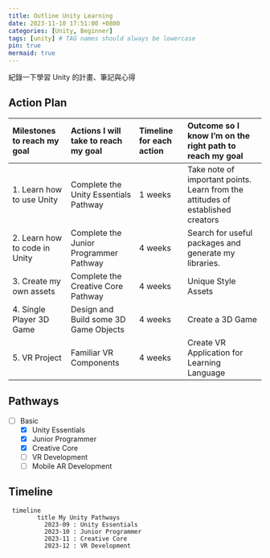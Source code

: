 ```yaml
---
title: Outline Unity Learning
date: 2023-11-10 17:51:00 +0800
categories: [Unity, Beginner]
tags: [unity] # TAG names should always be lowercase
pin: true
mermaid: true
---
```


紀錄一下學習 Unity 的計畫、筆記與心得

## Action Plan

| Milestones to reach my goal   | Actions I will take to reach my goal   | Timeline for each action | Outcome so I know I’m on the right path to reach my goal                        |
| :---------------------------- | :------------------------------------- | :----------------------- | :------------------------------------------------------------------------------ |
| 1. Learn how to use Unity     | Complete the Unity Essentials Pathway  | 1 weeks                  | Take note of important points. Learn from the attitudes of established creators |
| 2. Learn how to code in Unity | Complete the Junior Programmer Pathway | 4 weeks                  | Search for useful packages and generate my libraries.                           |
| 3. Create my own assets       | Complete the Creative Core Pathway     | 4 weeks                  | Unique Style Assets                                                             |
| 4. Single Player 3D Game      | Design and Build some 3D Game Objects  | 4 weeks                  | Create a 3D Game                                                                |
| 5. VR Project                 | Familiar VR Components                 | 4 weeks                  | Create VR Application for Learning Language                                     |

## Pathways

- [ ] Basic
  - [x] Unity Essentials
  - [x] Junior Programmer
  - [x] Creative Core
  - [ ] VR Development
  - [ ] Mobile AR Development

## Timeline

```mermaid
 timeline
        title My Unity Pathways
          2023-09 : Unity Essentials
          2023-10 : Junior Programmer
          2023-11 : Creative Core
          2023-12 : VR Development
```
